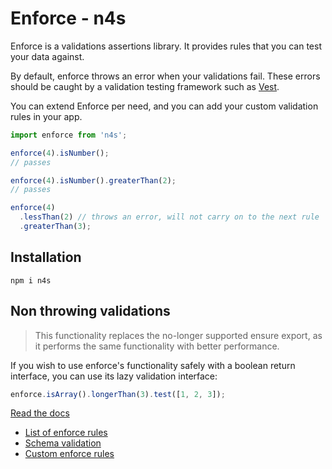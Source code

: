 # Enforce - n4s

Enforce is a validations assertions library. It provides rules that you can test your data against.

By default, enforce throws an error when your validations fail. These errors should be caught by a validation testing framework such as [Vest](https://github.com/ealush/vest).

You can extend Enforce per need, and you can add your custom validation rules in your app.

```js
import enforce from 'n4s';

enforce(4).isNumber();
// passes

enforce(4).isNumber().greaterThan(2);
// passes

enforce(4)
  .lessThan(2) // throws an error, will not carry on to the next rule
  .greaterThan(3);
```

## Installation

```
npm i n4s
```

## Non throwing validations

> This functionality replaces the no-longer supported ensure export, as it performs the same functionality with better performance.

If you wish to use enforce's functionality safely with a boolean return interface, you can use its lazy validation interface:

```js
enforce.isArray().longerThan(3).test([1, 2, 3]);
```

[Read the docs](https://ealush.github.io/n4s)

- [List of enforce rules](https://ealush.github.io/n4s/#/rules)
- [Schema validation](https://ealush.github.io/n4s/#/shape)
- [Custom enforce rules](https://ealush.github.io/n4s/#/custom)
